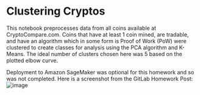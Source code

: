 # Clustering Cryptos

This notebook preprocesses data from all coins available at CryptoCompare.com. Coins that have at least 1 coin mined, are tradable, and have an algorithm which in some form is Proof of Work (PoW) were clustered to create classes for analysis using the PCA algorithm and K-Means. The ideal number of clusters chosen here was 5 based on the plotted elbow curve.

Deployment to Amazon SageMaker was optional for this homework and so was not completed. Here is a screenshot from the GitLab Homework Post:
![image](https://user-images.githubusercontent.com/90219722/148649655-6051dc83-d902-4222-9e93-d0c00f0da620.png)
